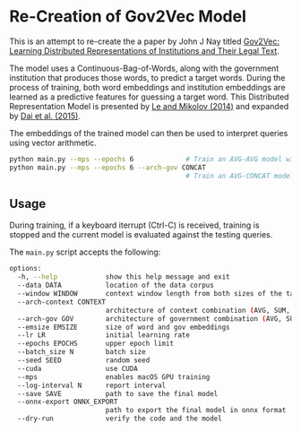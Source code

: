 # Re-Creation of Gov2Vec Model

This is an attempt to re-create the a paper by John J Nay titled [Gov2Vec: Learning Distributed Representations of Institutions and Their Legal Text](https://arxiv.org/abs/1609.06616).

The model uses a Continuous-Bag-of-Words, along with the government institution that produces those words, to predict a target words. During the process of training, both word embeddings and institution embeddings are learned as a predictive features for guessing a target word. This Distributed Representation Model is presented by [Le and Mikolov (2014)](https://arxiv.org/abs/1405.4053) and expanded by [Dai et al. (2015)](https://arxiv.org/abs/1507.07998).

The embeddings of the trained model can then be used to interpret queries using vector arithmetic.

```bash
python main.py --mps --epochs 6             # Train an AVG-AVG model with MPS
python main.py --mps --epochs 6 --arch-gov CONCAT
                                            # Train an AVG-CONCAT model with MPS
```

## Usage

During training, if a keyboard iterrupt (Ctrl-C) is received, training is stopped and the current model is evaluated against the testing queries.

The `main.py` script accepts the following:

```bash
options:
  -h, --help            show this help message and exit
  --data DATA           location of the data corpus
  --window WINDOW       context window length from both sizes of the target word
  --arch-context CONTEXT
                        architecture of context combination (AVG, SUM, CONCAT)
  --arch-gov GOV        architecture of government combination (AVG, SUM, CONCAT)
  --emsize EMSIZE       size of word and gov embeddings
  --lr LR               initial learning rate
  --epochs EPOCHS       upper epoch limit
  --batch_size N        batch size
  --seed SEED           random seed
  --cuda                use CUDA
  --mps                 enables macOS GPU training
  --log-interval N      report interval
  --save SAVE           path to save the final model
  --onnx-export ONNX_EXPORT
                        path to export the final model in onnx format
  --dry-run             verify the code and the model
```